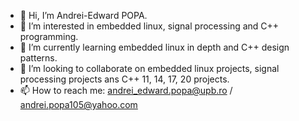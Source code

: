 - 👋 Hi, I’m Andrei-Edward POPA.
- 👀 I’m interested in embedded linux, signal processing and C++ programming.
- 🌱 I’m currently learning embedded linux in depth and C++ design patterns.
- 💞️ I’m looking to collaborate on embedded linux projects, signal processing projects ans C++ 11, 14, 17, 20 projects.
- 📫 How to reach me: andrei_edward.popa@upb.ro / andrei.popa105@yahoo.com

<!---
Track105/Track105 is a ✨ special ✨ repository because its `README.md` (this file) appears on your GitHub profile.
You can click the Preview link to take a look at your changes.
--->
